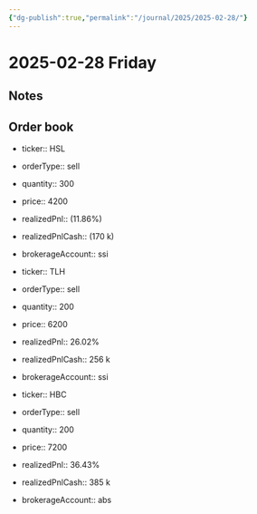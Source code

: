 ```yaml
---
{"dg-publish":true,"permalink":"/journal/2025/2025-02-28/"}
---
```


# 2025-02-28 Friday

## Notes

## Order book

- ticker:: HSL
- orderType:: sell
- quantity:: 300
- price:: 4200
- realizedPnl:: (11.86%)
- realizedPnlCash:: (170 k)
- brokerageAccount:: ssi

- ticker:: TLH
- orderType:: sell
- quantity:: 200
- price:: 6200
- realizedPnl:: 26.02%
- realizedPnlCash:: 256 k
- brokerageAccount:: ssi

- ticker:: HBC
- orderType:: sell
- quantity:: 200
- price:: 7200
- realizedPnl:: 36.43%
- realizedPnlCash:: 385 k
- brokerageAccount:: abs
